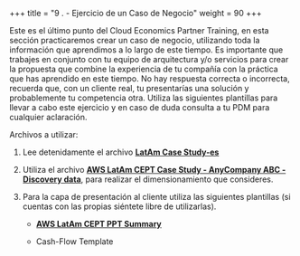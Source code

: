 +++ 
title = "9 . - Ejercicio de un Caso de Negocio" 
weight = 90
+++

Este es el último punto del Cloud Economics Partner Training, en esta sección practicaremos crear un caso de negocio, utilizando toda la información que aprendimos a lo largo de este tiempo. Es importante que trabajes en conjunto con tu equipo de arquitectura y/o servicios para crear la propuesta que combine la experiencia de tu compañía con la práctica que has aprendido en este tiempo. No hay respuesta correcta o incorrecta, recuerda que, con un cliente real, tu presentarías una solución y probablemente tu competencia otra. Utiliza las siguientes plantillas para llevar a cabo este ejercicio y en caso de duda consulta a tu PDM para cualquier aclaración.

Archivos a utilizar:

1. Lee detenidamente el archivo <a href="https://ee-assets-prod-us-east-1.s3.amazonaws.com/modules/3b13502c24d042f7941ef888bac23e9c/v1/LatAm_Case_Study-es.pdf" target="_blank">**LatAm Case Study-es**</a>

1. Utiliza el archivo <a href="https://ee-assets-prod-us-east-1.s3.amazonaws.com/modules/3b13502c24d042f7941ef888bac23e9c/v1/AWS_LatAm_CEPT_Case_Study_-_AnyCompany_ABC_-_Discovery_data.xlsx" target="_blank">**AWS LatAm CEPT Case Study - AnyCompany ABC - Discovery data**</a>, para realizar el dimensionamiento que consideres.

1. Para la capa de presentación al cliente utiliza las siguientes plantillas (si cuentas con las propias siéntete libre de utilizarlas).

    - <a href="https://ee-assets-prod-us-east-1.s3.amazonaws.com/modules/3b13502c24d042f7941ef888bac23e9c/v1/AWS_LatAm_CEPT_PPT_Summary.pptx" target="_blank">**AWS LatAm CEPT PPT Summary**</a>

    - Cash-Flow Template